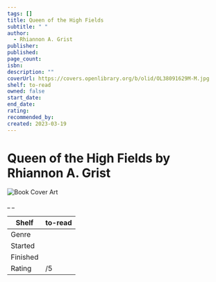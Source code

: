 ```yaml
---
tags: []
title: Queen of the High Fields
subtitle: " "
author:
  - Rhiannon A. Grist
publisher:
published:
page_count:
isbn:
description: ""
coverUrl: https://covers.openlibrary.org/b/olid/OL38091629M-M.jpg
shelf: to-read
owned: false
start_date:
end_date:
rating:
recommended_by:
created: 2023-03-19
---
```


# Queen of the High Fields by Rhiannon A. Grist

![Book Cover Art](https://covers.openlibrary.org/b/olid/OL38091629M-M.jpg)

_ _

| Shelf | to-read |
| --- | --- |
| Genre |  |
| Started |  |
| Finished |  |
| Rating | /5 |

